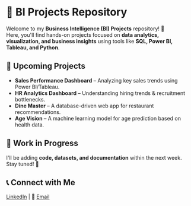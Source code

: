 # 🚀 BI Projects Repository  

Welcome to my **Business Intelligence (BI) Projects** repository! 🎯  
Here, you'll find hands-on projects focused on **data analytics, visualization, and business insights** using tools like **SQL, Power BI, Tableau, and Python**.  

## 📌 Upcoming Projects  
- **Sales Performance Dashboard** – Analyzing key sales trends using Power BI/Tableau.  
- **HR Analytics Dashboard** – Understanding hiring trends & recruitment bottlenecks.  
- **Dine Master** – A database-driven web app for restaurant recommendations.  
- **Age Vision** – A machine learning model for age prediction based on health data.  

## 📅 Work in Progress  
I'll be adding **code, datasets, and documentation** within the next week. Stay tuned! 🚀  

## 📞 Connect with Me  
[LinkedIn](https://www.linkedin.com/in/yash-srivastava-2a0456253/) | 📧 [Email](mailto:yashsrivastava1407@gmail.com)  

